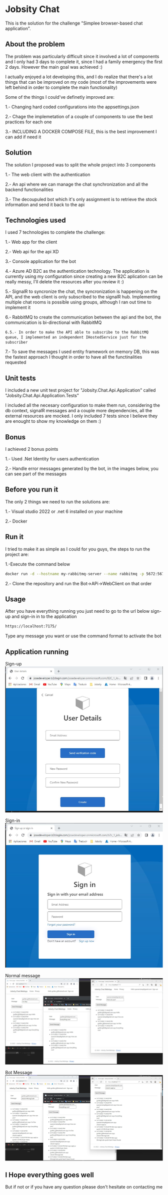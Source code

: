 # Jobsity Chat

This is the solution for the challenge "Simplee browser-based chat application".

## About the problem

The problem was particularly difficult since it involved a lot of components and I only had 3 days to complete it, since I had a family emergency the first 2 days. However the main goal was achieved :) 

I actually enjoyed a lot developing this, and I do realize that there's a lot things that can be improved on my code (most of the improvements were left behind in order to complete the main functionality)

Some of the things I could've definetly improved are:

1.- Changing hard coded configurations into the appsettings.json

2.- Chage the implemetation of a couple of components to use the best practices for each one

3.- INCLUDING A DOCKER COMPOSE FILE, this is the best improvement I can add if need it

## Solution

The solution I proposed was to split the whole project into 3 components 

1.- The web client with the authentication 

2.- An api where we can manage the chat synchronization and all the backend functionalities

3.- The decoupuled bot which it's only assignment is to retrieve the stock information and send it back to the api

## Technologies used 

I used 7 technologies to complete the challenge:

1.- Web app for the client

2.- Web api for the api XD

3.- Console application for the bot

4.- Azure AD B2C as the authentication technology. The application is currently using my configuration since creating a new B2C aplication can be really messy, I'll delete the resources after you review it :)

5.- SignalR to syncronize the chat, the syncronization is happening on the API, and the web client is only subscribed to the signalR hub. Implementing multiple chat rooms is possible using groups, although I ran out time to implement it

6.- RabbitMQ to create the communication between the api and the bot, the communication is bi-directional with RabbitMQ 

	6.5.- In order to make the API able to subscribe to the RabbitMQ queue, I implemented an independent IHostedService just for the subscriber

7.- To save the messages I used entity framework on memory DB, this was the fastest approach I thought in order to have all the functinalities requested 

## Unit tests

I included a new unit test project for "Jobsity.Chat.Api.Application" called "Jobsity.Chat.Api.Application.Tests"

I included all the necesary configuration to make them run, considering the db context, signalR messages and a couple more dependencies, all the external resources are mocked. 
I only included 7 tests since I believe they are enought to show my knowledge on them :)


## Bonus

I achieved 2 bonus points

1.- Used .Net Identity for users authentication

2.- Handle error messages generated by the bot, in the images below, you can see part of the messages


## Before you run it

The only 2 things we need to run the solutions are:

1.- Visual studio 2022 or .net 6 installed on your machine

2.- Docker

## Run it

I tried to make it as simple as I could for you guys, the steps to run the project are:

1.-Execute the command below 
```bash
docker run -d --hostname my-rabbitmq-server --name rabbitmq -p 5672:5672 -p 15672:15672 rabbitmq:3-management
```

2.- Clone the repository and run the Bot->APi->WebClient on that order

## Usage

After you have everything running you just need to go to the url below sign-up and sign-in in to the application

```bash
https://localhost:7175/
```

Type any message you want or use the command format to activate the bot

## Application running

Sign-up
![Sign-up](Images/SignUp.jpg)

Sign-in
![Sign-in](Images/SignIn.jpg)

Normal message
![Normal message](Images/Normal.jpg)

Bot Message
![Bot Message](Images/Bot.jpg)



## I Hope everything goes well

But if not or if you have any question please don't hesitate on contacting me 